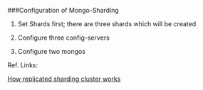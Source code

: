###Configuration of Mongo-Sharding

1. Set Shards first; there are three shards which will be created

2. Configure three config-servers

3. Configure two mongos

Ref. Links:

[How replicated sharding cluster works](http://www.kchodorow.com/blog/2010/03/30/sharding-with-the-fishes/)
